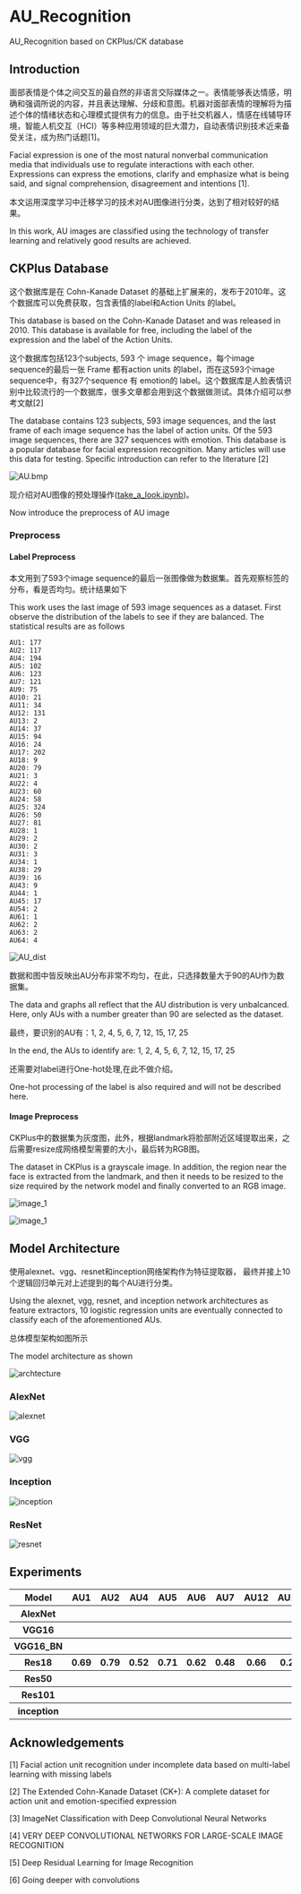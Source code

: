 # AU_Recognition
AU_Recognition based on CKPlus/CK database


## Introduction

面部表情是个体之间交互的最自然的非语言交际媒体之一。表情能够表达情感，明确和强调所说的内容，并且表达理解、分歧和意图。机器对面部表情的理解将为描述个体的情绪状态和心理模式提供有力的信息。由于社交机器人，情感在线辅导环境，智能人机交互（HCI）等多种应用领域的巨大潜力，自动表情识别技术近来备受关注，成为热门话题[1]。

Facial expression is one of the most natural nonverbal communication media that individuals use to regulate interactions with each other. Expressions can express the emotions, clarify and emphasize what is being said, and signal comprehension, disagreement and intentions [1]. 

本文运用深度学习中迁移学习的技术对AU图像进行分类，达到了相对较好的结果。

In this work, AU images are classified using the technology of transfer learning and relatively good results are achieved.



## CKPlus Database

这个数据库是在 Cohn-Kanade Dataset 的基础上扩展来的，发布于2010年。这个数据库可以免费获取，包含表情的label和Action Units 的label。

This database is based on the Cohn-Kanade Dataset and was released in 2010. This database is available for free, including the label of the expression and the label of the Action Units.

这个数据库包括123个subjects, 593 个 image sequence，每个image sequence的最后一张 Frame 都有action units 的label，而在这593个image sequence中，有327个sequence 有 emotion的 label。这个数据库是人脸表情识别中比较流行的一个数据库，很多文章都会用到这个数据做测试。具体介绍可以参考文献[2]

The database contains 123 subjects, 593 image sequences, and the last frame of each image sequence has the label of action units. Of the 593 image sequences, there are 327 sequences with emotion. This database is a popular database for facial expression recognition. Many articles will use this data for testing. Specific introduction can refer to the literature [2]

![AU.bmp](../images/au.bmp)

现介绍对AU图像的预处理操作([take_a_look.ipynb]())。

Now introduce the preprocess of AU image

### Preprocess

#### Label Preprocess

本文用到了593个image sequence的最后一张图像做为数据集。首先观察标签的分布，看是否均匀。统计结果如下

This work uses the last image of 593 image sequences as a dataset. First observe the distribution of the labels to see if they are balanced. The statistical results are as follows

```
AU1: 177
AU2: 117
AU4: 194
AU5: 102
AU6: 123
AU7: 121
AU9: 75
AU10: 21
AU11: 34
AU12: 131
AU13: 2
AU14: 37
AU15: 94
AU16: 24
AU17: 202
AU18: 9
AU20: 79
AU21: 3
AU22: 4
AU23: 60
AU24: 58
AU25: 324
AU26: 50
AU27: 81
AU28: 1
AU29: 2
AU30: 2
AU31: 3
AU34: 1
AU38: 29
AU39: 16
AU43: 9
AU44: 1
AU45: 17
AU54: 2
AU61: 1
AU62: 2
AU63: 2
AU64: 4
```
![AU_dist](../images/au_dist.bmp)

数据和图中皆反映出AU分布非常不均匀，在此，只选择数量大于90的AU作为数据集。

The data and graphs all reflect that the AU distribution is very unbalcanced. Here, only AUs with a number greater than 90 are selected as the dataset.


最终，要识别的AU有：1, 2, 4, 5, 6, 7, 12, 15, 17, 25

In the end, the AUs to identify are: 1, 2, 4, 5, 6, 7, 12, 15, 17, 25


还需要对label进行One-hot处理,在此不做介绍。

One-hot processing of the label is also required and will not be described here.

#### Image Preprocess

CKPlus中的数据集为灰度图，此外，根据landmark将脸部附近区域提取出来，之后需要resize成网络模型需要的大小，最后转为RGB图。

The dataset in CKPlus is a grayscale image. In addition, the region near the face is extracted from the landmark, and then it needs to be resized to the size required by the network model and finally converted to an RGB image.

![image_1](../images/au_image_1.png)

![image_1](../images/au_image_1_process.png)


## Model Architecture

使用alexnet、vgg、resnet和inception网络架构作为特征提取器， 最终并接上10个逻辑回归单元对上述提到的每个AU进行分类。

Using the alexnet, vgg, resnet, and inception network architectures as feature extractors, 10 logistic regression units are eventually connected to classify each of the aforementioned AUs.

总体模型架构如图所示

The model architecture as shown

![archtecture](../images/model_architecture.bmp)

### AlexNet

![alexnet](../images/alexnet.bmp)

### VGG

![vgg](../images/vgg.bmp)

### Inception

![inception](../images/inception.bmp)

### ResNet

![resnet](../images/resnet.bmp)


## Experiments

<table>
    <tr>
        <th>Model</th>
        <th>AU1</th>
        <th>AU2</th>
        <th>AU4</th>
        <th>AU5</th>
        <th>AU6</th>
        <th>AU7</th>
        <th>AU12</th>
        <th>AU15</th>
        <th>AU17</th>
        <th>AU25</th>
    </tr>
    <tr>
        <th>AlexNet</th>
        <th></th>
        <th></th>
        <th></th>
        <th></th>
        <th></th>
        <th></th>
        <th></th>
        <th></th>
        <th></th>
        <th></th>
    </tr>
    <tr>
        <th>VGG16</th>
        <th></th>
        <th></th>
        <th></th>
        <th></th>
        <th></th>
        <th></th>
        <th></th>
        <th></th>
        <th></th>
        <th></th>
    </tr>
    <tr>
        <th>VGG16_BN</th>
        <th></th>
        <th></th>
        <th></th>
        <th></th>
        <th></th>
        <th></th>
        <th></th>
        <th></th>
        <th></th>
        <th></th>
    </tr>
    <tr>
        <th>Res18</th>
        <th>0.69</th>
        <th>0.79</th>
        <th>0.52</th>
        <th>0.71</th>
        <th>0.62</th>
        <th>0.48</th>
        <th>0.66</th>
        <th>0.24</th>
        <th>0.57</th>
        <th>0.8</th>
    </tr>
    <tr>
        <th>Res50</th>
        <th></th>
        <th></th>
        <th></th>
        <th></th>
        <th></th>
        <th></th>
        <th></th>
        <th></th>
        <th></th>
        <th></th>
    </tr>
    <tr>
        <th>Res101</th>
        <th></th>
        <th></th>
        <th></th>
        <th></th>
        <th></th>
        <th></th>
        <th></th>
        <th></th>
        <th></th>
        <th></th>
    </tr>
    <tr>
        <th>inception</th>
        <th></th>
        <th></th>
        <th></th>
        <th></th>
        <th></th>
        <th></th>
        <th></th>
        <th></th>
        <th></th>
        <th></th>
    </tr>
</table>



## Acknowledgements

[1] Facial action unit recognition under incomplete data based on multi-label learning with missing labels

[2] The Extended Cohn-Kanade Dataset (CK+): A complete dataset for action unit and emotion-specified expression

[3] ImageNet Classification with Deep Convolutional Neural Networks

[4] VERY DEEP CONVOLUTIONAL NETWORKS FOR LARGE-SCALE IMAGE RECOGNITION

[5] Deep Residual Learning for Image Recognition

[6] Going deeper with convolutions
